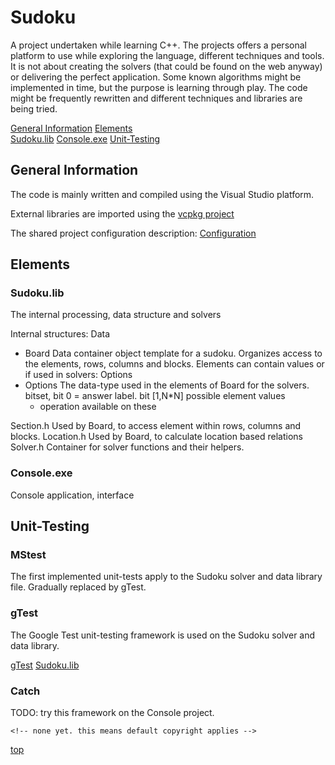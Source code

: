 <!-------------------------------------------------------------><a id="top"></a>
# Sudoku
<!----------------------------------------------------------------------------->
<!-- Description -->
A project undertaken while learning C++.
The projects offers a personal platform to use while exploring the language,
different techniques and tools.
It is not about creating the solvers (that could be found on the web anyway) or
delivering the perfect application.
Some known algorithms might be implemented in time, but the purpose is learning
through play.
The code might be frequently rewritten and different techniques and libraries
are being tried.

<!-- TOC -->
[General Information](#general)
[Elements](#elements)  
	[Sudoku.lib](#sudoku.lib)
	[Console.exe](#console.exe)
	<!-- win_app -->
[Unit-Testing](#unit-testing)

<!---------------------------------------------------------><a id="general"></a>
## General Information ##
<!----------------------------------------------------------------------------->
<!-- installation -->
<!-- usage -->
The code is mainly written and compiled using the Visual Studio platform.

External libraries are imported using the
[vcpkg project](https://github.com/Microsoft/vcpkg)

The shared project configuration description:
[Configuration](./Configuration.md)

<!--------------------------------------------------------><a id="elements"></a>
## Elements ##
<!----------------------------------------------------------------------------->

<!------------------------------------------------------><a id="sudoku.lib"></a>
### Sudoku.lib ###
<!----------------------------------------------------------------------------->
The internal processing, data structure and solvers

Internal structures:
Data
- Board
	Data container object template for a sudoku.
	Organizes access to the elements, rows, columns and blocks.
	Elements can contain values or if used in solvers: Options
- Options
	The data-type used in the elements of Board for the solvers.
	bitset, bit 0 = answer label. bit [1,N*N] possible element values
	- operation available on these



Section.h
	Used by Board, to access element within rows, columns and blocks.
Location.h
	Used by Board, to calculate location based relations
Solver.h
	Container for solver functions and their helpers.


<!-----------------------------------------------------><a id="console.exe"></a>
### Console.exe ###
<!----------------------------------------------------------------------------->
Console application, interface


<!----------------------------------------------------><a id="unit-testing"></a>
## Unit-Testing ##
<!----------------------------------------------------------------------------->
<!-- description -->

### MStest ###
The first implemented unit-tests apply to the Sudoku solver and data library
file. Gradually replaced by gTest.


### gTest ###
The Google Test unit-testing framework is used on the Sudoku solver and data
library.

[gTest](https://github.com/google/googletest/)
[Sudoku.lib](../Sudoku/README.md)

### Catch ###
TODO: try this framework on the Console project.


<!-- Contributing -->
<!-- Credits -->
<!-- License -->
	<!-- none yet. this means default copyright applies -->

[top](#top)
